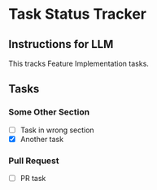 # Task Status Tracker

## Instructions for LLM
This tracks Feature Implementation tasks.

## Tasks

### Some Other Section

- [ ] Task in wrong section
- [x] Another task

### Pull Request

- [ ] PR task
